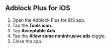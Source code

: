 ## Adblock Plus for iOS

1. Open the Adblock Plus for iOS app.
2. Tap the **Tools icon**.
3. Tap **Acceptable Ads**.
4. Tap the **Allow some nonintrusive ads** toggle.
5. Close the app.
